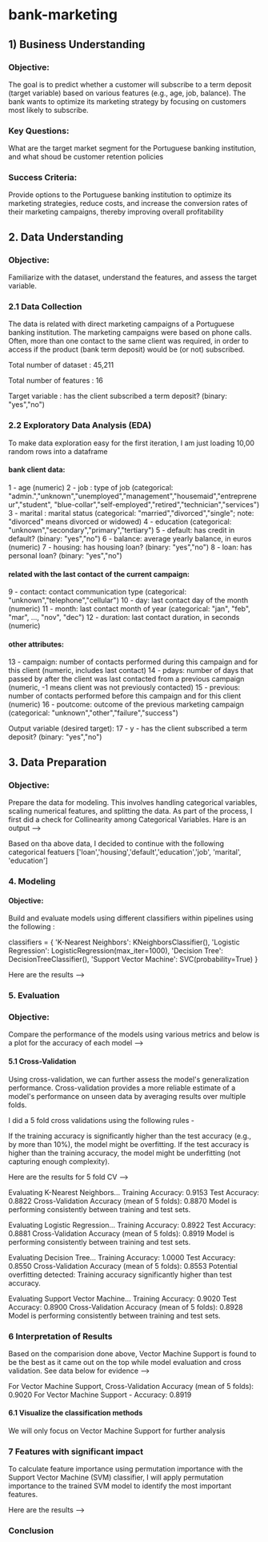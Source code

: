 # bank-marketing


## 1) Business Understanding
### Objective:
The goal is to predict whether a customer will subscribe to a term deposit (target variable) based on various features (e.g., age, job, balance). The bank wants to optimize its marketing strategy by focusing on customers most likely to subscribe.

### Key Questions:
What are the target market segment for the Portuguese banking institution, and what shoud be customer retention policies

### Success Criteria:
Provide options to the Portuguese banking institution to optimize its marketing strategies, reduce costs, and increase the conversion rates of their marketing campaigns, thereby improving overall profitability

## 2. Data Understanding
### Objective: 
Familiarize with the dataset, understand the features, and assess the target variable.

### 2.1 Data Collection
The data is related with direct marketing campaigns of a Portuguese banking institution. The marketing campaigns were based on phone calls. Often, more than one contact to the same client was required, in order to access if the product (bank term deposit) would be (or not) subscribed.

Total number of dataset : 45,211

Total number of features : 16

Target variable : has the client subscribed a term deposit? (binary: "yes","no")

### 2.2 Exploratory Data Analysis (EDA)
To make data exploration easy for the first iteration, I am just loading 10,00 random rows into a dataframe
#### bank client data:
   1 - age (numeric)
   2 - job : type of job (categorical: "admin.","unknown","unemployed","management","housemaid","entrepreneur","student",
                                       "blue-collar","self-employed","retired","technician","services") 
   3 - marital : marital status (categorical: "married","divorced","single"; note: "divorced" means divorced or widowed)
   4 - education (categorical: "unknown","secondary","primary","tertiary")
   5 - default: has credit in default? (binary: "yes","no")
   6 - balance: average yearly balance, in euros (numeric) 
   7 - housing: has housing loan? (binary: "yes","no")
   8 - loan: has personal loan? (binary: "yes","no")
#### related with the last contact of the current campaign:
   9 - contact: contact communication type (categorical: "unknown","telephone","cellular") 
  10 - day: last contact day of the month (numeric)
  11 - month: last contact month of year (categorical: "jan", "feb", "mar", ..., "nov", "dec")
  12 - duration: last contact duration, in seconds (numeric)
#### other attributes:
  13 - campaign: number of contacts performed during this campaign and for this client (numeric, includes last contact)
  14 - pdays: number of days that passed by after the client was last contacted from a previous campaign (numeric, -1 means client was not previously contacted)
  15 - previous: number of contacts performed before this campaign and for this client (numeric)
  16 - poutcome: outcome of the previous marketing campaign (categorical: "unknown","other","failure","success")

  Output variable (desired target):
  17 - y - has the client subscribed a term deposit? (binary: "yes","no")

## 3. Data Preparation
### Objective: 
Prepare the data for modeling. This involves handling categorical variables, scaling numerical features, and splitting the data.
As part of the process, I first did a check for Collinearity among Categorical Variables. Hare is an output --> 

Based on tha above data, I decided to continue with the following categorical featuers
['loan','housing','default','education','job', 'marital', 'education']

### 4. Modeling
#### Objective: 
Build and evaluate models using different classifiers within pipelines using the following :

classifiers = {
    'K-Nearest Neighbors': KNeighborsClassifier(),
    'Logistic Regression': LogisticRegression(max_iter=1000),
    'Decision Tree': DecisionTreeClassifier(),
    'Support Vector Machine': SVC(probability=True)
}

Here are the results -->



### 5. Evaluation
### Objective: 

Compare the performance of the models using various metrics and below is a plot for the accuracy of each model -->

#### 5.1 Cross-Validation
Using cross-validation, we can further assess the model's generalization performance. Cross-validation provides a more reliable estimate of a model's performance on unseen data by averaging results over multiple folds.

I did a 5 fold  cross validations using the following rules - 

If the training accuracy is significantly higher than the test accuracy (e.g., by more than 10%), the model might be overfitting.
If the test accuracy is higher than the training accuracy, the model might be underfitting (not capturing enough complexity).

Here are the results for 5 fold CV -->

Evaluating K-Nearest Neighbors...
Training Accuracy: 0.9153
Test Accuracy: 0.8822
Cross-Validation Accuracy (mean of 5 folds): 0.8870
Model is performing consistently between training and test sets.

Evaluating Logistic Regression...
Training Accuracy: 0.8922
Test Accuracy: 0.8881
Cross-Validation Accuracy (mean of 5 folds): 0.8919
Model is performing consistently between training and test sets.

Evaluating Decision Tree...
Training Accuracy: 1.0000
Test Accuracy: 0.8550
Cross-Validation Accuracy (mean of 5 folds): 0.8553
Potential overfitting detected: Training accuracy significantly higher than test accuracy.

Evaluating Support Vector Machine...
Training Accuracy: 0.9020
Test Accuracy: 0.8900
Cross-Validation Accuracy (mean of 5 folds): 0.8928
Model is performing consistently between training and test sets.

### 6 Interpretation of Results
Based on the comparision done above, Vector Machine Support is found to be the best as it came out on the top while model evaluation and cross validation.
See data below for evidence -->

For Vector Machine Support, Cross-Validation Accuracy (mean of 5 folds): 0.9020
For Vector Machine Support - Accuracy: 0.8919

#### 6.1 Visualize the classification methods

We will only focus on Vector Machine Support for further analysis

### 7 Features with significant impact
To calculate feature importance using permutation importance with the Support Vector Machine (SVM) classifier, I will apply permutation importance to the trained SVM model to identify the most important features.

Here are the results -->


### Conclusion








